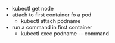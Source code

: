 * kubectl get node
* attach to first container fo a pod
    * kubectl attach podname
* run a command in first container
    * kubectl exec podname -- command
